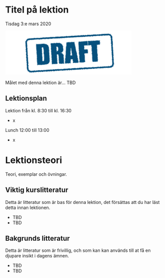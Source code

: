 # Titel på lektion

Tisdag 3:e mars 2020

![Draft](/assets/images/draft.png)

Målet med denna lektion är... TBD

## Lektionsplan
Lektion från kl. 8:30 till kl. 16:30

* x

Lunch 12:00 till 13:00

* x

# Lektionsteori

Teori, exemplar och övningar. 

## Viktig kurslitteratur
Detta är litteratur som är bas för denna lektion, det försättas att du har läst detta  innan lektionen.

* TBD
* TBD

## Bakgrunds litteratur
Detta är litteratur som är frivillig, och som kan kan används till at få en djupare insikt i dagens ämnen.

* TBD
* TBD
